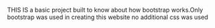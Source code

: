 THIS IS a basic project built to know about how bootstrap works.Only bootstrap was used in creating this website no additional css was used
